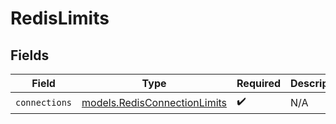 # RedisLimits


## Fields

| Field                                                              | Type                                                               | Required                                                           | Description                                                        |
| ------------------------------------------------------------------ | ------------------------------------------------------------------ | ------------------------------------------------------------------ | ------------------------------------------------------------------ |
| `connections`                                                      | [models.RedisConnectionLimits](../models/redisconnectionlimits.md) | :heavy_check_mark:                                                 | N/A                                                                |